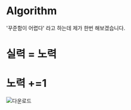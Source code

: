 # Algorithm
'꾸준함이 어렵다' 라고 하는데 제가 한번 해보겠습니다.

# 실력 = 노력
# 노력 +=1

![다운로드](https://user-images.githubusercontent.com/57423518/102991630-f4b8ed80-455c-11eb-8edb-f268840caf3f.jpg)

